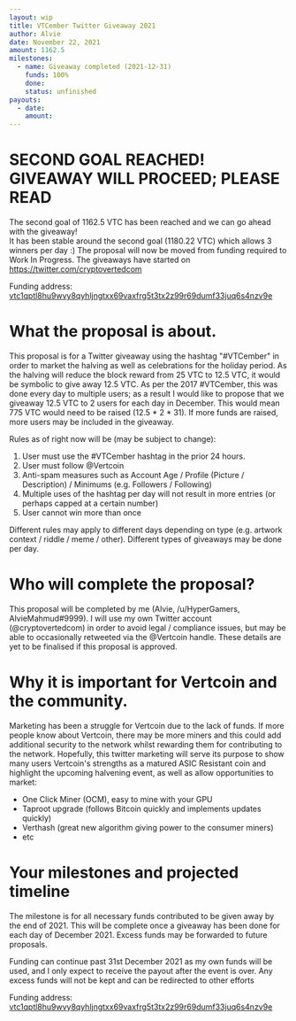 ```yaml
---
layout: wip
title: VTCember Twitter Giveaway 2021
author: Alvie
date: November 22, 2021
amount: 1162.5
milestones:
  - name: Giveaway completed (2021-12-31)
    funds: 100%
    done:
    status: unfinished
payouts:
  - date:
    amount:
---
```


# SECOND GOAL REACHED! GIVEAWAY WILL PROCEED; PLEASE READ
The second goal of 1162.5 VTC has been reached and we can go ahead with the giveaway!  
It has been stable around the second goal (1180.22 VTC) which allows 3 winners per day :) The proposal will now be moved from funding required to Work In Progress. The giveaways have started on https://twitter.com/cryptovertedcom

Funding address: [vtc1qptl8hu9wvy8qyhljngtxx69vaxfrg5t3tx2z99r69dumf33juq6s4nzv9e](https://chainz.cryptoid.info/vtc/address.dws?vtc1qptl8hu9wvy8qyhljngtxx69vaxfrg5t3tx2z99r69dumf33juq6s4nzv9e.htm)

# What the proposal is about.
This proposal is for a Twitter giveaway using the hashtag "#VTCember" in order to market the halving as well as celebrations for the holiday period.
As the halving will reduce the block reward from 25 VTC to 12.5 VTC, it would be symbolic to give away 12.5 VTC.
As per the 2017 #VTCember, this was done every day to multiple users; as a result I would like to propose that we giveaway 12.5 VTC to 2 users for each day in December.
This would mean 775 VTC would need to be raised (12.5 * 2 * 31). If more funds are raised, more users may be included in the giveaway.

Rules as of right now will be (may be subject to change):

1. User must use the #VTCember hashtag in the prior 24 hours.
1. User must follow @Vertcoin
1. Anti-spam measures such as Account Age / Profile (Picture / Description) / Minimums (e.g. Followers / Following)
1. Multiple uses of the hashtag per day will not result in more entries (or perhaps capped at a certain number)
1. User cannot win more than once

Different rules may apply to different days depending on type (e.g. artwork context / riddle / meme / other). Different types of giveaways may be done per day.

# Who will complete the proposal?
This proposal will be completed by me (Alvie, /u/HyperGamers, AlvieMahmud#9999).
I will use my own Twitter account (@cryptovertedcom) in order to avoid legal / compliance issues, but may be able to occasionally retweeted via the @Vertcoin handle.
These details are yet to be finalised if this proposal is approved.

# Why it is important for Vertcoin and the community.
Marketing has been a struggle for Vertcoin due to the lack of funds.
If more people know about Vertcoin, there may be more miners and this could add additional security to the network whilst rewarding them for contributing to the network.
Hopefully, this twitter marketing will serve its purpose to show many users Vertcoin's strengths as a matured ASIC Resistant coin and highlight the upcoming halvening event, as well as allow opportunities to market:
- One Click Miner (OCM), easy to mine with your GPU
- Taproot upgrade (follows Bitcoin quickly and implements updates quickly)
- Verthash (great new algorithm giving power to the consumer miners)
- etc

# Your milestones and projected timeline
The milestone is for all necessary funds contributed to be given away by the end of 2021. This will be complete once a giveaway has been done for each day of December 2021. Excess funds may be forwarded to future proposals.

Funding can continue past 31st December 2021 as my own funds will be used, and I only expect to receive the payout after the event is over. Any excess funds will not be kept and can be redirected to other efforts

Funding address: [vtc1qptl8hu9wvy8qyhljngtxx69vaxfrg5t3tx2z99r69dumf33juq6s4nzv9e](https://chainz.cryptoid.info/vtc/address.dws?vtc1qptl8hu9wvy8qyhljngtxx69vaxfrg5t3tx2z99r69dumf33juq6s4nzv9e.htm)
